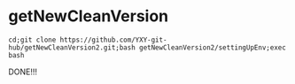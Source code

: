 # getNewCleanVersion
```
cd;git clone https://github.com/YXY-git-hub/getNewCleanVersion2.git;bash getNewCleanVersion2/settingUpEnv;exec bash
```
DONE!!!

